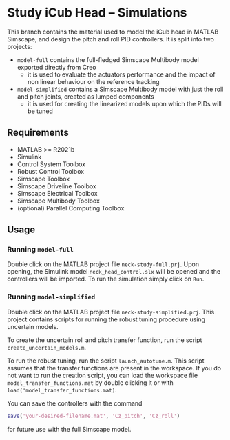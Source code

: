 Study iCub Head – Simulations
=============================


This branch contains the material used to model the iCub head in MATLAB Simscape, and design the pitch and roll PID controllers.
It is split into two projects:
- `model-full` contains the full-fledged Simscape Multibody model exported directly from Creo
     - it is used to evaluate the actuators performance and the impact of non linear behaviour on the reference tracking
- `model-simplified` contains a Simscape Multibody model with just the roll and pitch joints, created as lumped components
    - it is used for creating the linearized models upon which the PIDs will be tuned

## Requirements
 - MATLAB  >= R2021b
 - Simulink
 - Control System Toolbox
 - Robust Control Toolbox
 - Simscape Toolbox
 - Simscape Driveline Toolbox
 - Simscape Electrical Toolbox
 - Simscape Multibody Toolbox
 - (optional) Parallel Computing Toolbox

## Usage

### Running `model-full`
Double click on the MATLAB project file `neck-study-full.prj`. Upon opening, the Simulink model `neck_head_control.slx` will be opened and the controllers will be imported.
To run the simulation simply click on `Run`.
### Running `model-simplified`

Double click on the MATLAB project file `neck-study-simplified.prj`. This project contains scripts for running the robust tuning procedure using uncertain models.

To create the uncertain roll and pitch transfer function, run the script `create_uncertain_models.m`.

To run the robust tuning, run the script `launch_autotune.m`. This script assumes that the transfer functions are present in the workspace. If you do not want to run the creation script, you can load the workspace file `model_transfer_functions.mat` by double clicking it or with `load('model_transfer_functions.mat)`.

You can save the controllers with the command
```matlab
save('your-desired-filename.mat', 'Cz_pitch', 'Cz_roll')
```
for future use with the full Simscape model.
